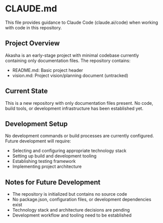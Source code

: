 # CLAUDE.md

This file provides guidance to Claude Code (claude.ai/code) when working with code in this repository.

## Project Overview

Akasha is an early-stage project with minimal codebase currently containing only documentation files. The repository contains:

- README.md: Basic project header
- vision.md: Project vision/planning document (untracked)

## Current State

This is a new repository with only documentation files present. No code, build tools, or development infrastructure has been established yet.

## Development Setup

No development commands or build processes are currently configured. Future development will require:

- Selecting and configuring appropriate technology stack
- Setting up build and development tooling
- Establishing testing framework
- Implementing project architecture

## Notes for Future Development

- The repository is initialized but contains no source code
- No package.json, configuration files, or development dependencies exist
- Technology stack and architecture decisions are pending
- Development workflow and tooling need to be established